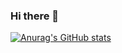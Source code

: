 ### Hi there 👋

[![Anurag's GitHub stats](https://github-readme-stats.vercel.app/api?username=stomy13)](https://github.com/anuraghazra/github-readme-stats)
